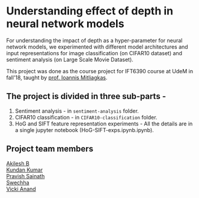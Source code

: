 # Understanding effect of depth in neural network models

For understanding the impact of depth as a hyper-parameter for neural network models, we experimented with different model architectures and input representations for image classification (on CIFAR10 dataset) and sentiment analysis (on Large Scale Movie Dataset).

This project was done as the course project for IFT6390 course at UdeM in fall'18, taught by [prof. Ioannis Mitliagkas](http://mitliagkas.github.io/).

## The project is divided in three sub-parts -

1. Sentiment analysis - in `sentiment-analysis` folder.
2. CIFAR10 classification - in `CIFAR10-classification` folder.
3. HoG and SIFT feature representation experiments - All the details are in a single jupyter notebook (HoG-SIFT-exps.ipynb.ipynb).

## Project team members

[Akilesh B](https://github.com/akileshbadrinaaraayanan) <br>
[Kundan Kumar](https://github.com/kundan2510) <br>
[Pravish Sainath](https://github.com/pravishsainath) <br>
[Swechha](https://github.com/swechhachoudhary/) <br>
[Vicki Anand](https://github.com/vickianand) <br>
